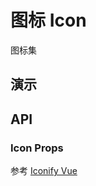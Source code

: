 # 图标 Icon

图标集

## 演示

<!-- DEMO -->

<demo vue="icon/demos/basic.vue" />

<!-- DEMO -->

## API

<!-- API -->

### Icon Props

参考 [Iconify Vue](https://iconify.design/docs/icon-components/vue/)
